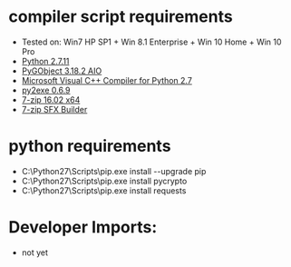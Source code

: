# compiler script requirements
+ Tested on: Win7 HP SP1 + Win 8.1 Enterprise + Win 10 Home + Win 10 Pro
+ [Python 2.7.11](https://www.python.org/ftp/python/2.7.11/python-2.7.11.msi)
+ [PyGObject 3.18.2 AIO](https://sourceforge.net/projects/pygobjectwin32/files/pygi-aio-3.18.2_rev7-setup.exe/download)
+ [Microsoft Visual C++ Compiler for Python 2.7](http://www.microsoft.com/en-us/download/details.aspx?id=44266)
+ [py2exe 0.6.9](http://sourceforge.net/projects/py2exe/files/py2exe/0.6.9/py2exe-0.6.9.win32-py2.7.exe/download)
+ [7-zip 16.02 x64](http://7-zip.org/a/7z1602-x64.exe)
+ [7-zip SFX Builder](http://sourceforge.net/projects/s-zipsfxbuilder/)

# python requirements
+ C:\Python27\Scripts\pip.exe install --upgrade pip
+ C:\Python27\Scripts\pip.exe install pycrypto
+ C:\Python27\Scripts\pip.exe install requests

# Developer Imports: 
+ not yet

